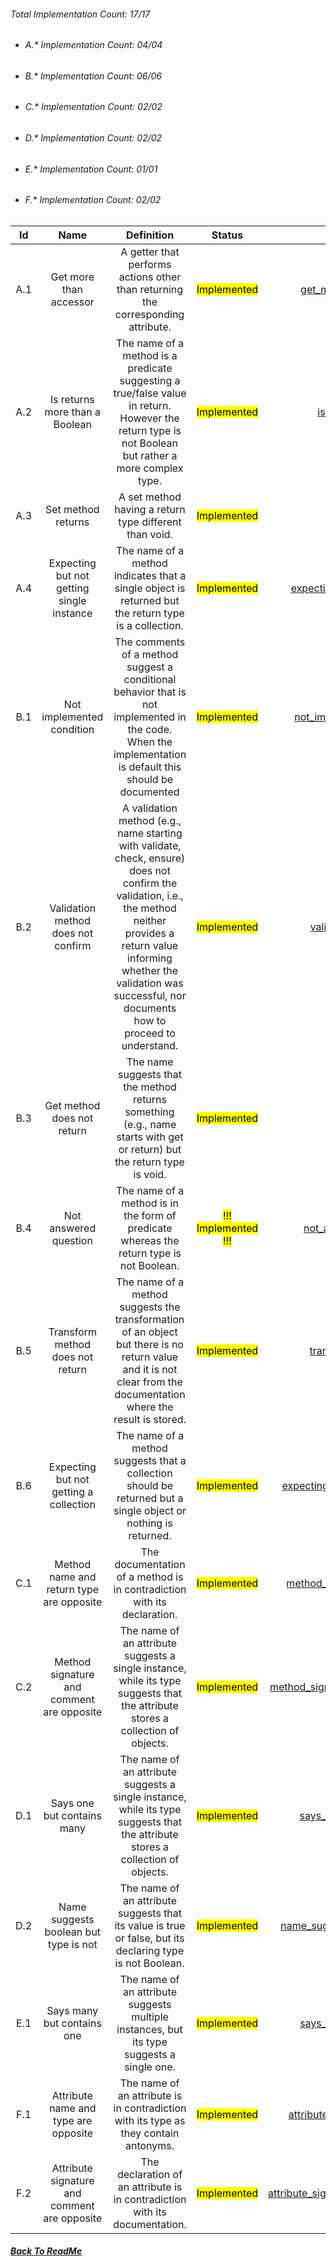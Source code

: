 ###### Total Implementation Count: 17/17

-   ###### A.* Implementation Count: 04/04
-   ###### B.* Implementation Count: 06/06
-   ###### C.* Implementation Count: 02/02
-   ###### D.* Implementation Count: 02/02
-   ###### E.* Implementation Count: 01/01
-   ###### F.* Implementation Count: 02/02


|  Id |                     Name                     |                                                                                                                       Definition                                                                                                                      |              Status              |             Python File             |
|:---:|:--------------------------------------------:|:-----------------------------------------------------------------------------------------------------------------------------------------------------------------------------------------------------------------------------------------------------:|:--------------------------------:|:-----------------------------------:|
| A.1 | Get more than accessor                       | A getter that performs actions other than returning the corresponding attribute.                                                                                                                                                                      | <mark>Implemented</mark>         | [get_more_than_accessor.py](../rule/linguistic_antipattern/get_more_than_accessor.py)             |
| A.2 | Is returns more than a Boolean               | The name of a method is a predicate suggesting a true/false value in return. However the return type is not Boolean but rather a more complex type.                                                                                                   | <mark>Implemented</mark>         | [is_no_return_bool.py](../rule/linguistic_antipattern/is_no_return_bool.py)                  |
| A.3 | Set method returns                           | A set method having a return type different than void.                                                                                                                                                                                                | <mark>Implemented</mark>         | [set_returns.py](../rule/linguistic_antipattern/set_returns.py)                        |
| A.4 | Expecting but not getting single instance    | The name of a method indicates that a single object is returned but the return type is a collection.                                                                                                                                                  | <mark>Implemented</mark>         | [expecting_not_getting_single.py](../rule/linguistic_antipattern/expecting_not_getting_single.py)       |
| B.1 | Not implemented condition                    | The comments of a method suggest a conditional behavior that is not implemented in the code. When the implementation is default this should be documented                                                                                             | <mark>Implemented</mark>         | [not_implemented_condition.py](../rule/linguistic_antipattern/not_implemented_condition.py)        |
| B.2 | Validation method does not confirm           | A validation method (e.g., name starting with validate, check, ensure) does not confirm the validation, i.e., the method neither provides a return value informing whether the validation was successful, nor documents how to proceed to understand. | <mark>Implemented</mark>         | [validate_not_confirm.py](../rule/linguistic_antipattern/validate_not_confirm.py)             |
| B.3 | Get method does not return                   | The name suggests that the method returns something (e.g., name starts with get or return) but the return type is void.                                                                                                                               | <mark>Implemented</mark>         | [get_no_return.py](../rule/linguistic_antipattern/get_no_return.py)                   |
| B.4 | Not answered question                        | The name of a method is in the form of predicate whereas the return type is not Boolean.                                                                                                                                                              | <mark>!!! Implemented !!!</mark> | [not_answered_question.py](../rule/linguistic_antipattern/not_answered_question.py)          |
| B.5 | Transform method does not return             | The name of a method suggests the transformation of an object but there is no return value and it is not clear from the documentation where the result is stored.                                                                                     | <mark>Implemented</mark>         | [transform_not_return.py](../rule/linguistic_antipattern/transform_not_return.py)             |
| B.6 | Expecting but not getting a collection       | The name of a method suggests that a collection should be returned but a single object or nothing is returned.                                                                                                                                        | <mark>Implemented</mark>         | [expecting_not_getting_collection.py](../rule/linguistic_antipattern/expecting_not_getting_collection.py) |
| C.1 | Method name and return type are opposite     | The documentation of a method is in contradiction with its declaration.                                                                                                                                                                               | <mark>Implemented</mark>         | [method_name_return_opposite.py](../rule/linguistic_antipattern/method_name_return_opposite.py)      |
| C.2 | Method signature and comment are opposite    | The name of an attribute suggests a single instance, while its type suggests that the attribute stores a collection of objects.                                                                                                                       | <mark>Implemented</mark>         | [method_signature_comment_opposite.py](../rule/linguistic_antipattern/method_signature_comment_opposite.py)|
| D.1 | Says one but contains many                   | The name of an attribute suggests a single instance, while its type suggests that the attribute stores a collection of objects.                                                                                                                       | <mark>Implemented</mark>         | [says_one_contains_many.py](../rule/linguistic_antipattern/says_one_contains_many.py)           |
| D.2 | Name suggests boolean but type is not        | The name of an attribute suggests that its value is true or false, but its declaring type is not Boolean.                                                                                                                                             | <mark>Implemented</mark>         | [name_suggest_boolean_type_not.py](../rule/linguistic_antipattern/name_suggest_boolean_type_not.py)    |
| E.1 | Says many but contains one                   | The name of an attribute suggests multiple instances, but its type suggests a single one.                                                                                                                                                             | <mark>Implemented</mark>         | [says_many_contains_one.py](../rule/linguistic_antipattern/says_many_contains_one.py)           |
| F.1 | Attribute name and type are opposite         | The name of an attribute is in contradiction with its type as they contain antonyms.                                                                                                                                                                  | <mark>Implemented</mark>         | [attribute_name_type_opposite.py](../rule/linguistic_antipattern/attribute_name_type_opposite.py)     |
| F.2 | Attribute signature and comment are opposite | The declaration of an attribute is in contradiction with its documentation.                                                                                                                                                                           | <mark>Implemented</mark>         | [attribute_signature_comment_opposite.py](../rule/linguistic_antipattern/attribute_signature_comment_opposite.py) |
##### [Back To ReadMe](../README.md)